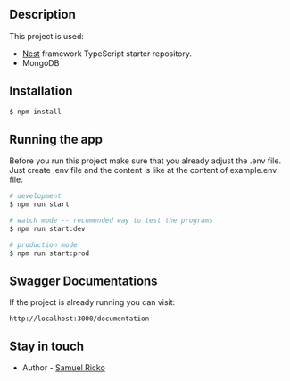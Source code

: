 ## Description

This project is used:
- [Nest](https://github.com/nestjs/nest) framework TypeScript starter repository.
- MongoDB


## Installation

```bash
$ npm install
```

## Running the app
Before you run this project make sure that you already adjust the .env file.
Just create .env file and the content is like at the content of example.env file.

```bash
# development
$ npm run start

# watch mode -- recomended way to test the programs
$ npm run start:dev

# production mode
$ npm run start:prod
```

## Swagger Documentations
If the project is already running you can visit:
```
http://localhost:3000/documentation
```
## Stay in touch

- Author - [Samuel Ricko](https://www.linkedin.com/in/samuelricko/)

